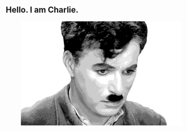 ## Hello. I am Charlie.

<p align="center">
  <img src="/docs/images/logo.gif" width="425" height="275">
</p>

